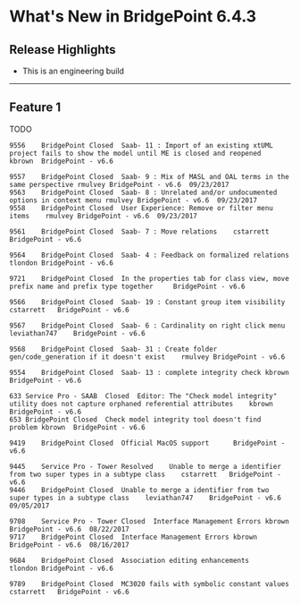 What's New in BridgePoint 6.4.3
========================

Release Highlights
-------
* This is an engineering build 

-------------------------------------------------------------------------------

Feature 1
------
TODO



    9556    BridgePoint Closed  Saab- 11 : Import of an existing xtUML project fails to show the model until ME is closed and reopened  kbrown  BridgePoint - v6.6  

    9557    BridgePoint Closed  Saab- 9 : Mix of MASL and OAL terms in the same perspective rmulvey BridgePoint - v6.6  09/23/2017
    9563    BridgePoint Closed  Saab- 8 : Unrelated and/or undocumented options in context menu rmulvey BridgePoint - v6.6  09/23/2017
    9558    BridgePoint Closed  User Experience: Remove or filter menu items    rmulvey BridgePoint - v6.6  09/23/2017

    9561    BridgePoint Closed  Saab- 7 : Move relations    cstarrett   BridgePoint - v6.6  

    9564    BridgePoint Closed  Saab- 4 : Feedback on formalized relations  tlondon BridgePoint - v6.6  

    9721    BridgePoint Closed  In the properties tab for class view, move prefix name and prefix type together     BridgePoint - v6.6  

    9566    BridgePoint Closed  Saab- 19 : Constant group item visibility   cstarrett   BridgePoint - v6.6  

    9567    BridgePoint Closed  Saab- 6 : Cardinality on right click menu   leviathan747    BridgePoint - v6.6  

    9568    BridgePoint Closed  Saab- 31 : Create folder gen/code_generation if it doesn't exist    rmulvey BridgePoint - v6.6  

    9554    BridgePoint Closed  Saab- 13 : complete integrity check kbrown  BridgePoint - v6.6  

    633 Service Pro - SAAB  Closed  Editor: The "Check model integrity" utility does not capture orphaned referential attributes    kbrown  BridgePoint - v6.6  
    653 BridgePoint Closed  Check model integrity tool doesn't find problem kbrown  BridgePoint - v6.6  

    9419    BridgePoint Closed  Official MacOS support      BridgePoint - v6.6  

    9445    Service Pro - Tower Resolved    Unable to merge a identifier from two super types in a subtype class    cstarrett   BridgePoint - v6.6  
    9446    BridgePoint Closed  Unable to merge a identifier from two super types in a subtype class    leviathan747    BridgePoint - v6.6  09/05/2017

    9708    Service Pro - Tower Closed  Interface Management Errors kbrown  BridgePoint - v6.6  08/22/2017
    9717    BridgePoint Closed  Interface Management Errors kbrown  BridgePoint - v6.6  08/16/2017

    9684    BridgePoint Closed  Association editing enhancements    tlondon BridgePoint - v6.6  

    9789    BridgePoint Closed  MC3020 fails with symbolic constant values  cstarrett   BridgePoint - v6.6  

